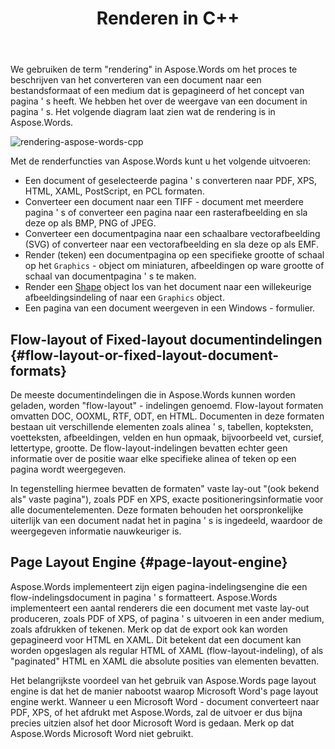 ﻿---
title: Renderen in C++
second_title: Aspose.Words voor C++
articleTitle: Rendering
linktitle: Rendering
description: "Gebruik Aspose.Words voor C++ rendering functie om een flow-layout document te formatteren naar pagina 's en zo' n document of geselecteerde pagina ' s om te zetten naar andere documenten (PDF, HTML, XPS, enz.) of afbeeldingen (TIFF, PNG, SVG, enz.) formaten voor het bekijken, verdere conversies of afdrukken."
type: docs
weight: 20
url: /nl/cpp/rendering/
timestamp: 2024-01-30-16-22-34
---

We gebruiken de term "rendering" in Aspose.Words om het proces te beschrijven van het converteren van een document naar een bestandsformaat of een medium dat is gepagineerd of het concept van pagina ' s heeft. We hebben het over de weergave van een document in pagina ' s. Het volgende diagram laat zien wat de rendering is in Aspose.Words.

![rendering-aspose-words-cpp](rendering-1.png)

Met de renderfuncties van Aspose.Words kunt u het volgende uitvoeren:

- Een document of geselecteerde pagina ' s converteren naar PDF, XPS, HTML, XAML, PostScript, en PCL formaten.
- Converteer een document naar een TIFF - document met meerdere pagina ' s of converteer een pagina naar een rasterafbeelding en sla deze op als BMP, PNG of JPEG.
- Converteer een documentpagina naar een schaalbare vectorafbeelding (SVG) of converteer naar een vectorafbeelding en sla deze op als EMF.
- Render (teken) een documentpagina op een specifieke grootte of schaal op het `Graphics` - object om miniaturen, afbeeldingen op ware grootte of schaal van documentpagina ' s te maken.
- Render een [Shape](https://reference.aspose.com/words/cpp/aspose.words.drawing/shape/) object los van het document naar een willekeurige afbeeldingsindeling of naar een `Graphics` object.
- Een pagina van een document weergeven in een Windows - formulier.

## Flow-layout of Fixed-layout documentindelingen {#flow-layout-or-fixed-layout-document-formats}

De meeste documentindelingen die in Aspose.Words kunnen worden geladen, worden "flow-layout" - indelingen genoemd. Flow-layout formaten omvatten DOC, OOXML, RTF, ODT, en HTML. Documenten in deze formaten bestaan uit verschillende elementen zoals alinea ' s, tabellen, kopteksten, voetteksten, afbeeldingen, velden en hun opmaak, bijvoorbeeld vet, cursief, lettertype, grootte. De flow-layout-indelingen bevatten echter geen informatie over de positie waar elke specifieke alinea of teken op een pagina wordt weergegeven.

In tegenstelling hiermee bevatten de formaten" vaste lay-out "(ook bekend als" vaste pagina"), zoals PDF en XPS, exacte positioneringsinformatie voor alle documentelementen. Deze formaten behouden het oorspronkelijke uiterlijk van een document nadat het in pagina ' s is ingedeeld, waardoor de weergegeven informatie nauwkeuriger is.

## Page Layout Engine {#page-layout-engine}

Aspose.Words implementeert zijn eigen pagina-indelingsengine die een flow-indelingsdocument in pagina ' s formatteert. Aspose.Words implementeert een aantal renderers die een document met vaste lay-out produceren, zoals PDF of XPS, of pagina ' s uitvoeren in een ander medium, zoals afdrukken of tekenen. Merk op dat de export ook kan worden gepagineerd voor HTML en XAML. Dit betekent dat een document kan worden opgeslagen als regular HTML of XAML (flow-layout-indeling), of als "paginated" HTML en XAML die absolute posities van elementen bevatten.

Het belangrijkste voordeel van het gebruik van Aspose.Words page layout engine is dat het de manier nabootst waarop Microsoft Word's page layout engine werkt. Wanneer u een Microsoft Word - document converteert naar PDF, XPS, of het afdrukt met Aspose.Words, zal de uitvoer er dus bijna precies uitzien alsof het door Microsoft Word is gedaan. Merk op dat Aspose.Words Microsoft Word niet gebruikt.
